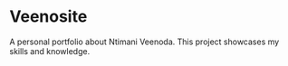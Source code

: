 # Veenosite
A personal portfolio about Ntimani Veenoda. This project showcases my skills and knowledge.
